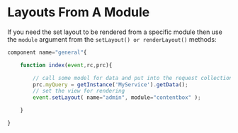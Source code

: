 # Layouts From A Module

If you need the set layout to be rendered from a specific module then use the `module` argument from the `setLayout() or renderLayout()` methods:

```js
component name="general"{

	function index(event,rc,prc){

		// call some model for data and put into the request collection
		prc.myQuery = getInstance('MyService').getData();
		// set the view for rendering
		event.setLayout( name="admin", module="contentbox" );

	}

}
```
